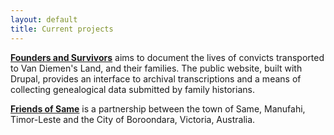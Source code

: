 ```yaml
---
layout: default
title: Current projects
---
```


[__Founders and Survivors__](http://foundersandsurvivors.org/) aims to document the lives of convicts transported to Van Diemen's Land, and their families. The public website, built with Drupal, provides an interface to archival transcriptions and a means of collecting genealogical data submitted by family historians.

[__Friends of Same__](http://www.friendsofsame.org/) is a partnership between the town of Same, Manufahi, Timor-Leste and the City of Boroondara, Victoria, Australia.

